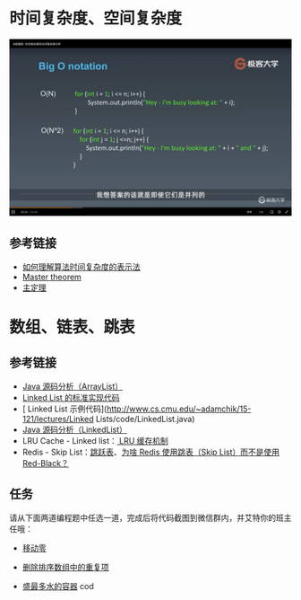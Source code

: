 # 时间复杂度、空间复杂度

![image-20210620140943860](https://raw.githubusercontent.com/popring/assets-repo/master/img/20210620140949.png)





## 参考链接

- [如何理解算法时间复杂度的表示法](http://www.zhihu.com/question/21387264)
- [ Master theorem](http://en.wikipedia.org/wiki/Master_theorem_(analysis_of_algorithms))
- [主定理](http://zh.wikipedia.org/wiki/主定理)



# 数组、链表、跳表

## 参考链接

- [ Java 源码分析（ArrayList）](http://developer.classpath.org/doc/java/util/ArrayList-source.html)
- [ Linked List 的标准实现代码](http://www.geeksforgeeks.org/implementing-a-linked-list-in-java-using-class/)
- [ Linked List 示例代码](http://www.cs.cmu.edu/~adamchik/15-121/lectures/Linked Lists/code/LinkedList.java)
- [ Java 源码分析（LinkedList）](http://developer.classpath.org/doc/java/util/LinkedList-source.html)
- LRU Cache - Linked list：[ LRU 缓存机制](http://leetcode-cn.com/problems/lru-cache)
- Redis - Skip List：[跳跃表](http://redisbook.readthedocs.io/en/latest/internal-datastruct/skiplist.html)、[为啥 Redis 使用跳表（Skip List）而不是使用 Red-Black？](http://www.zhihu.com/question/20202931)



## 任务

请从下面两道编程题中任选一道，完成后将代码截图到微信群内，并艾特你的班主任哦：

- [移动零](https://leetcode-cn.com/problems/move-zeroes/)

- [删除排序数组中的重复项](https://leetcode-cn.com/problems/remove-duplicates-from-sorted-array/)
- [盛最多水的容器](https://leetcode-cn.com/problems/container-with-most-water/) cod





